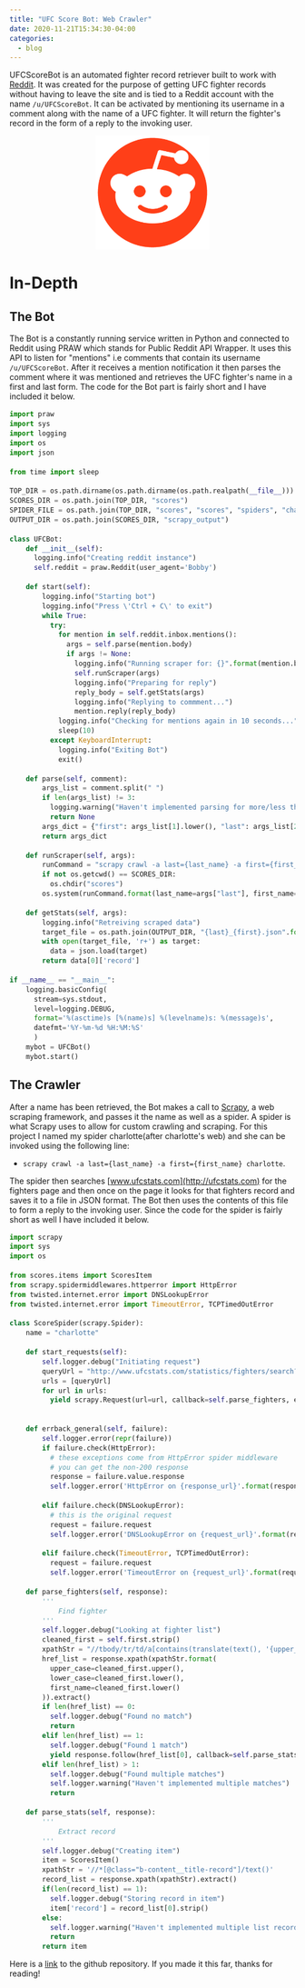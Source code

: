 ```yaml
---
title: "UFC Score Bot: Web Crawler"
date: 2020-11-21T15:34:30-04:00
categories:
  - blog
---
```


UFCScoreBot is an automated fighter record retriever built to work with [Reddit](https://www.reddit.com/). It was created for the purpose of getting UFC fighter records without having to leave the site and is tied to a Reddit account with the name `/u/UFCScoreBot`. It can be activated by mentioning its username in a comment along with the name of a UFC fighter. It will return the fighter's record in the form of a reply to the invoking user.
<div style= "text-align: center"><img src="/assets/images/reddit_logo.png" width = "200" height = "200"/></div>

# In-Depth

## The Bot
The Bot is a constantly running service written in Python and connected to Reddit using PRAW which stands for Public Reddit API Wrapper. It uses this API to listen for "mentions" i.e comments that contain its username `/u/UFCScoreBot`. After it receives a mention notification it then parses the comment where it was mentioned and retrieves the UFC fighter's name in a first and last form. The code for the Bot part is fairly short and I have included it below.

```python
import praw
import sys
import logging
import os
import json

from time import sleep

TOP_DIR = os.path.dirname(os.path.dirname(os.path.realpath(__file__)))
SCORES_DIR = os.path.join(TOP_DIR, "scores")
SPIDER_FILE = os.path.join(TOP_DIR, "scores", "scores", "spiders", "charlotte.py")
OUTPUT_DIR = os.path.join(SCORES_DIR, "scrapy_output")

class UFCBot:
    def __init__(self):
      logging.info("Creating reddit instance")
      self.reddit = praw.Reddit(user_agent='Bobby')
    
    def start(self):
        logging.info("Starting bot")
        logging.info("Press \'Ctrl + C\' to exit")
        while True:
          try:
            for mention in self.reddit.inbox.mentions():
              args = self.parse(mention.body)
              if args != None:
                logging.info("Running scraper for: {}".format(mention.body))
                self.runScraper(args)
                logging.info("Preparing for reply")
                reply_body = self.getStats(args)
                logging.info("Replying to commment...")
                mention.reply(reply_body)
            logging.info("Checking for mentions again in 10 seconds...")
            sleep(10)
          except KeyboardInterrupt:
            logging.info("Exiting Bot")
            exit()

    def parse(self, comment):
        args_list = comment.split(" ")
        if len(args_list) != 3:
          logging.warning("Haven't implemented parsing for more/less than 3 words -- bot will not run spider")
          return None
        args_dict = {"first": args_list[1].lower(), "last": args_list[2].lower()}
        return args_dict
    
    def runScraper(self, args):
        runCommand = "scrapy crawl -a last={last_name} -a first={first_name} charlotte"
        if not os.getcwd() == SCORES_DIR:
          os.chdir("scores")
        os.system(runCommand.format(last_name=args["last"], first_name=args["first"]))

    def getStats(self, args):
        logging.info("Retreiving scraped data")
        target_file = os.path.join(OUTPUT_DIR, "{last}_{first}.json".format(last=args['last'], first=args['first']))
        with open(target_file, 'r+') as target:
          data = json.load(target)
        return data[0]['record']

if __name__ == "__main__":
    logging.basicConfig(
      stream=sys.stdout,
      level=logging.DEBUG,
      format='%(asctime)s [%(name)s] %(levelname)s: %(message)s',
      datefmt='%Y-%m-%d %H:%M:%S'
      )
    mybot = UFCBot()
    mybot.start()
```

## The Crawler
After a name has been retrieved, the Bot makes a call to [Scrapy](https://scrapy.org/), a web scraping framework, and passes it the name as well as a spider. A spider is what Scrapy uses to allow for custom crawling and scraping. For this project I named my spider charlotte(after charlotte's web) and she can be invoked using the following line: 

* `scrapy crawl -a last={last_name} -a first={first_name} charlotte`. 

The spider then searches [www.ufcstats.com](http://ufcstats.com) for the fighters page and then once on the page it looks for that fighters record and saves it to a file in JSON format. The Bot then uses the contents of this file to form a reply to the invoking user. Since the code for the spider is fairly short as well I have included it below.

```python
import scrapy
import sys
import os

from scores.items import ScoresItem
from scrapy.spidermiddlewares.httperror import HttpError
from twisted.internet.error import DNSLookupError
from twisted.internet.error import TimeoutError, TCPTimedOutError

class ScoreSpider(scrapy.Spider):
    name = "charlotte"

    def start_requests(self):
        self.logger.debug("Initiating request")
        queryUrl = "http://www.ufcstats.com/statistics/fighters/search?query=" + self.last.strip().lower()
        urls = [queryUrl]
        for url in urls:
          yield scrapy.Request(url=url, callback=self.parse_fighters, errback=self.errback_general)


    def errback_general(self, failure):
        self.logger.error(repr(failure))
        if failure.check(HttpError):
          # these exceptions come from HttpError spider middleware
          # you can get the non-200 response
          response = failure.value.response
          self.logger.error('HttpError on {response_url}'.format(response_url=response.url))

        elif failure.check(DNSLookupError):
          # this is the original request
          request = failure.request
          self.logger.error('DNSLookupError on {request_url}'.format(request_url=request.url))

        elif failure.check(TimeoutError, TCPTimedOutError):
          request = failure.request
          self.logger.error('TimeoutError on {request_url}'.format(request_url=request.url))

    def parse_fighters(self, response):
        '''
            Find fighter
        '''
        self.logger.debug("Looking at fighter list")
        cleaned_first = self.first.strip()
        xpathStr = "//tbody/tr/td/a[contains(translate(text(), '{upper_case}', '{lower_case}'), '{first_name}')]/@href"
        href_list = response.xpath(xpathStr.format(
          upper_case=cleaned_first.upper(),
          lower_case=cleaned_first.lower(),
          first_name=cleaned_first.lower()
        )).extract()
        if len(href_list) == 0:
          self.logger.debug("Found no match")
          return
        elif len(href_list) == 1:
          self.logger.debug("Found 1 match")
          yield response.follow(href_list[0], callback=self.parse_stats, errback=self.errback_general)
        elif len(href_list) > 1:
          self.logger.debug("Found multiple matches")
          self.logger.warning("Haven't implemented multiple matches")
          return

    def parse_stats(self, response):
        '''
            Extract record
        '''
        self.logger.debug("Creating item")
        item = ScoresItem()
        xpathStr = '//*[@class="b-content__title-record"]/text()'
        record_list = response.xpath(xpathStr).extract()
        if(len(record_list) == 1):
          self.logger.debug("Storing record in item")
          item['record'] = record_list[0].strip()
        else:
          self.logger.warning("Haven't implemented multiple list record")
          return
        return item        

```

Here is a [link](https://github.com/kcharellano/UFCScoreBot) to the github repository. If you made it this far, thanks for reading!
